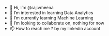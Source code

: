 - 👋 Hi, I’m @rajivmeena
- 👀 I’m interested in learning Data Analytics
- 🌱 I’m currently learning Machine Learning
- 💞️ I’m looking to collaborate on, nothing for now
- 📫 How to reach me ? by my linkedin account

<!---
rajivmeena/rajivmeena is a ✨ special ✨ repository because its `README.md` (this file) appears on your GitHub profile.
You can click the Preview link to take a look at your changes.
--->
